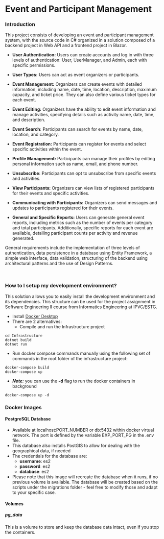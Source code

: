 # Event and Participant Management  #

### Introduction ###
This project consists of developing an event and participant management system, with the source code in C# organized in a solution composed of a backend project in Web API and a frontend project in Blazor.

- **User Authentication:** Users can create accounts and log in with three levels of authentication: User, UserManager, and Admin, each with specific permissions.

- **User Types:** Users can act as event organizers or participants.

- **Event Management:** Organizers can create events with detailed information, including name, date, time, location, description, maximum capacity, and ticket price. They can also define various ticket types for each event.

- **Event Editing:** Organizers have the ability to edit event information and manage activities, specifying details such as activity name, date, time, and description.

- **Event Search:** Participants can search for events by name, date, location, and category.

- **Event Registration:** Participants can register for events and select specific activities within the event.

- **Profile Management:** Participants can manage their profiles by editing personal information such as name, email, and phone number.

- **Unsubscribe:** Participants can opt to unsubscribe from specific events and activities.

- **View Participants:** Organizers can view lists of registered participants for their events and specific activities.

- **Communicating with Participants:** Organizers can send messages and updates to participants registered for their events.

- **General and Specific Reports:** Users can generate general event reports, including metrics such as the number of events per category and total participants. Additionally, specific reports for each event are available, detailing participant counts per activity and revenue generated.

General requirements include the implementation of three levels of authentication, data persistence in a database using Entity Framework, a simple web interface, data validation, structuring of the backend using architectural patterns and the use of Design Patterns.

<br>

### How to I setup my development environment? ###
This solution allows you to easily install the development environment and its dependencies.
This structure can be used for the project assignment in Software Engineering II course from Informatics Engineering at IPVC/ESTG.


* Install [Docker Desktop](https://www.docker.com/products/docker-desktop/)
* There are 2 alternatives:
  * Compile and run the Infrastructure project 
```
cd Infrastructure
dotnet build
dotnet run
```
  * Run docker compose commands manually using the following set of commands in the root folder of the infrastructure project:
```
docker-compose build
docker-compose up
```
  * ***Note:*** you can use the **-d** flag to run the docker containers in background
```
docker-compose up -d
```

### Docker Images ###

#### PostgreSQL Database ####

* Available at localhost:PORT_NUMBER or db:5432 within docker virtual network. The port is defined by the variable EXP_PORT_PG in the .env file.
* This database also installs PostGIS to allow for dealing with the geographical data, if needed
* The credentials for the database are:
    * **username**: es2
    * **password**: es2
    * **database**: es2
* Please note that this image will recreate the database when it runs, if no previous volume is available. The database will be created based on the scripts under the migrations folder - feel free to modify those and adapt to your specific case.

#### Volumes ####

##### *pg_data* #####
This is a volume to store and keep the database data intact, even if you stop the containers.
